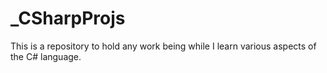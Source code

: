 # _CSharpProjs
This is a repository to hold any work being while I learn various aspects of the C# language.
